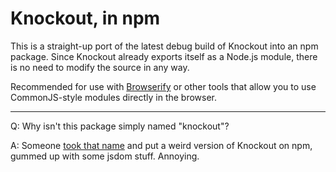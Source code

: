 # Knockout, in npm

This is a straight-up port of the latest debug build of Knockout into an npm package. Since Knockout already exports
itself as a Node.js module, there is no need to modify the source in any way.

Recommended for use with [Browserify][] or other tools that allow you to use CommonJS-style modules directly in the
browser.

---

Q: Why isn't this package simply named "knockout"?

A: Someone [took that name][] and put a weird version of Knockout on npm, gummed up with some jsdom stuff. Annoying.

[Browserify]: https://npmjs.org/package/browserify
[took that name]: https://npmjs.org/package/knockout
